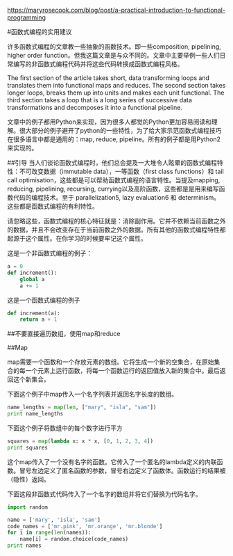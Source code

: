 https://maryrosecook.com/blog/post/a-practical-introduction-to-functional-programming

#函数式编程的实用建议

许多函数式编程的文章教一些抽象的函数技术。即一些composition, pipelining, higher order function。但我这篇文章是与众不同的。文章中主要举例一些人们日常编写的非函数式编程代码并将这些代码转换成函数式编程风格。

The first section of the article takes short, data transforming loops and translates them into functional maps and reduces. The second section takes longer loops, breaks them up into units and makes each unit functional. The third section takes a loop that is a long series of successive data transformations and decomposes it into a functional pipeline.

文章中的例子都用Python来实现，因为很多人都觉的Python更加容易阅读和理解。很大部分的例子避开了python的一些特性，为了给大家示范函数式编程技巧在很多语言中都是通用的：map, reduce, pipeline。所有的例子都是用Python2来实现的。

##引导
当人们谈论函数式编程时，他们总会提及一大堆令人眩晕的函数式编程特性：不可改变数据（immutable data），一等函数（first class functions）和 tail call optimisation，这些都是可以帮助函数式编程的语言特性。当提及mapping, reducing, pipelining, recursing, currying以及高阶函数，这些都是是用来编写函数代码的编程技术。至于
parallelization5, lazy evaluation6 和 determinism。这些都是函数式编程的有利特性。

请忽略这些，函数式编程的核心特征就是：消除副作用。它并不依赖当前函数之外的数据，并且不会改变存在于当前函数之外的数据。所有其他的函数式编程特性都起源于这个属性。在你学习的时候要牢记这个属性。

这是一个非函数式编程的例子：
```py
a = 0
def increment():
    global a
    a += 1
```

这是一个函数式编程的例子
```py
def increment(a):
    return a + 1
```
##不要直接遍历数组，使用map和reduce

##Map

map需要一个函数和一个存放元素的数组。它将生成一个新的空集合，在原始集合的每一个元素上运行函数，将每一个函数运行的返回值放入新的集合中。最后返回这个新集合。

下面这个例子中map传入一个名字列表并返回名字长度的数组。
```py
name_lengths = map(len, ["mary", "isla", "sam"])
print name_lengths
```

下面这个例子将数组中的每个数字进行平方
```py
squares = map(lambda x: x * x, [0, 1, 2, 3, 4])
print squares
```
这个map传入了一个没有名字的函数。它传入了一个匿名的lambda定义的内联函数。冒号左边定义了匿名函数的参数，冒号右边定义了函数体。函数运行的结果被（隐性）返回。

下面这段非函数式代码传入了一个名字的数组并将它们替换为代码名字。

```py
import random

name = ['mary', 'isla', 'sam']
code_names = ['mr.pink', 'mr.orange', 'mr.blonde']
for i in range(len(names)):
    name[i] = random.choice(code_names)
print names
```






































